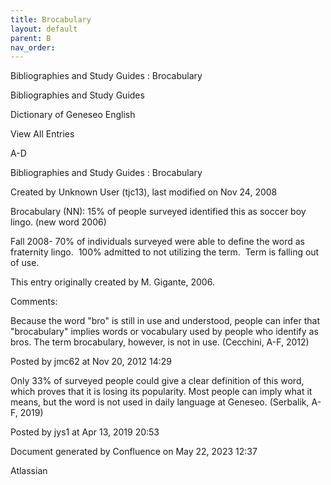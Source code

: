 ```yaml
---
title: Brocabulary
layout: default
parent: B
nav_order:
---
```


Bibliographies and Study Guides : Brocabulary

Bibliographies and Study Guides

Dictionary of Geneseo English

View All Entries

A-D

Bibliographies and Study Guides : Brocabulary

Created by  Unknown User (tjc13), last modified on Nov 24, 2008

Brocabulary (NN): 15% of people surveyed identified this as soccer boy lingo. (new word 2006)

Fall 2008- 70% of individuals surveyed were able to define the word as fraternity lingo.  100% admitted to not utilizing the term.  Term is falling out of use.

This entry originally created by M. Gigante, 2006.

Comments:

Because the word &quot;bro&quot; is still in use and understood, people can infer that &quot;brocabulary&quot; implies words or vocabulary used by people who identify as bros. The term brocabulary, however, is not in use. (Cecchini, A-F, 2012)

Posted by jmc62 at Nov 20, 2012 14:29

Only 33% of surveyed people could give a clear definition of this word, which proves that it is losing its popularity. Most people can imply what it means, but the word is not used in daily language at Geneseo. (Serbalik, A-F, 2019)

Posted by jys1 at Apr 13, 2019 20:53

Document generated by Confluence on May 22, 2023 12:37

Atlassian
